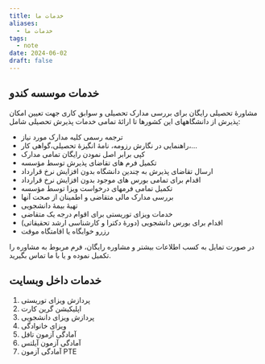 ```yaml
---
title: خدمات ما
aliases:
  - خدمات ما
tags:
  - note
date: 2024-06-02
draft: false
---
```


## خدمات موسسه کندو

مشاورۀ تحصیلی رایگان برای  بررسی مدارک تحصیلی و سوابق کاری جهت تعیین امکان پذیرش از دانشگاههای این کشورها تا ارائۀ تمامی خدمات پذیرش تحصیلی شامل:

- ترجمه رسمی کلیه مدارک مورد نیاز
- راهنمایی در نگارش رزومه، نامۀ انگیزۀ تحصیلی،گواهی کار،…
- کپی برابر اصل نمودن رایگان تمامی مدارک
- تکمیل فرم های تقاضای پذیرش توسط مؤسسه
- ارسال تقاضای پذیرش به چندین دانشگاه بدون افزایش نرخ قرارداد
- اقدام برای تمامی بورس های موجود بدون افزایش نرخ قرارداد
- تکمیل تمامی فرمهای درخواست ویزا توسط مؤسسه
- بررسی مدارک مالی متقاضی و اطمینان از صحت آنها
- تهیۀ بیمۀ دانشجویی
- خدمات ویزای توریستی برای اقوام درجه یک متقاضی
- اقدام برای بورس دانشجویی (دورۀ دکترا و کارشناسی ارشد تحقیقاتی)
- رزرو خوابگاه یا اقامتگاه موقت

در صورت تمایل به کسب اطلاعات بیشتر و مشاوره رایگان، فرم مربوط به مشاوره را تکمیل نموده و یا با ما تماس بگیرید.


## خدمات داخل وبسایت


1. پردازش ویزای توریستی
2. اپلیکیشن گرین کارت
3. پردازش ویزای دانشجویی
4. ویزای خانوادگی
5. آمادگی آزمون تافل
6. آمادگی آزمون آیلتس
7. آمادگی آزمون PTE